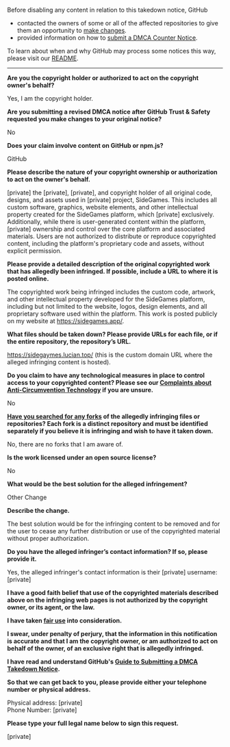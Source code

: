 Before disabling any content in relation to this takedown notice, GitHub
- contacted the owners of some or all of the affected repositories to give them an opportunity to [make changes](https://docs.github.com/en/github/site-policy/dmca-takedown-policy#a-how-does-this-actually-work).
- provided information on how to [submit a DMCA Counter Notice](https://docs.github.com/en/articles/guide-to-submitting-a-dmca-counter-notice).

To learn about when and why GitHub may process some notices this way, please visit our [README](https://github.com/github/dmca/blob/master/README.md#anatomy-of-a-takedown-notice).

---

**Are you the copyright holder or authorized to act on the copyright owner's behalf?**

Yes, I am the copyright holder.

**Are you submitting a revised DMCA notice after GitHub Trust & Safety requested you make changes to your original notice?**

No

**Does your claim involve content on GitHub or npm.js?**

GitHub

**Please describe the nature of your copyright ownership or authorization to act on the owner's behalf.**

[private] the [private], [private], and copyright holder of all original code, designs, and assets used in [private] project, SideGames. This includes all custom software, graphics, website elements, and other intellectual property created for the SideGames platform, which [private] exclusively. Additionally, while there is user-generated content within the platform, [private] ownership and control over the core platform and associated materials. Users are not authorized to distribute or reproduce copyrighted content, including the platform's proprietary code and assets, without explicit permission.

**Please provide a detailed description of the original copyrighted work that has allegedly been infringed. If possible, include a URL to where it is posted online.**

The copyrighted work being infringed includes the custom code, artwork, and other intellectual property developed for the SideGames platform, including but not limited to the website, logos, design elements, and all proprietary software used within the platform. This work is posted publicly on my website at https://sidegames.app/.

**What files should be taken down? Please provide URLs for each file, or if the entire repository, the repository’s URL.**

https://sidegaymes.lucian.top/ (this is the custom domain URL where the alleged infringing content is hosted).

**Do you claim to have any technological measures in place to control access to your copyrighted content? Please see our <a href="https://docs.github.com/articles/guide-to-submitting-a-dmca-takedown-notice#complaints-about-anti-circumvention-technology">Complaints about Anti-Circumvention Technology</a> if you are unsure.**

No

**<a href="https://docs.github.com/articles/dmca-takedown-policy#b-what-about-forks-or-whats-a-fork">Have you searched for any forks</a> of the allegedly infringing files or repositories? Each fork is a distinct repository and must be identified separately if you believe it is infringing and wish to have it taken down.**

No, there are no forks that I am aware of.

**Is the work licensed under an open source license?**

No

**What would be the best solution for the alleged infringement?**

Other Change

**Describe the change.**

The best solution would be for the infringing content to be removed and for the user to cease any further distribution or use of the copyrighted material without proper authorization.

**Do you have the alleged infringer’s contact information? If so, please provide it.**

Yes, the alleged infringer's contact information is their [private] username: [private]

**I have a good faith belief that use of the copyrighted materials described above on the infringing web pages is not authorized by the copyright owner, or its agent, or the law.**

**I have taken <a href="https://www.lumendatabase.org/topics/22">fair use</a> into consideration.**

**I swear, under penalty of perjury, that the information in this notification is accurate and that I am the copyright owner, or am authorized to act on behalf of the owner, of an exclusive right that is allegedly infringed.**

**I have read and understand GitHub's <a href="https://docs.github.com/articles/guide-to-submitting-a-dmca-takedown-notice/">Guide to Submitting a DMCA Takedown Notice</a>.**

**So that we can get back to you, please provide either your telephone number or physical address.**

Physical address: [private]  
Phone Number: [private]  

**Please type your full legal name below to sign this request.**

[private]  
